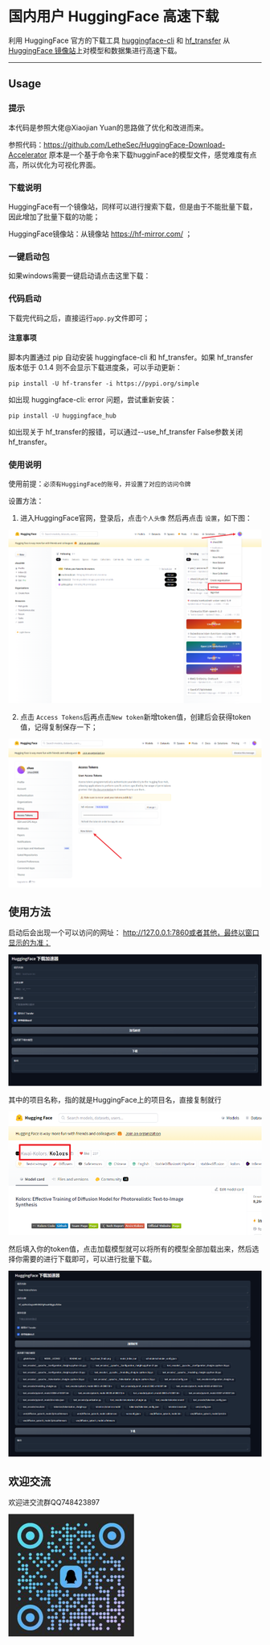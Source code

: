 # 国内用户 HuggingFace 高速下载

利用 HuggingFace 官方的下载工具 [huggingface-cli](https://huggingface.co/docs/huggingface_hub/guides/download#download-from-the-cli) 和 [hf_transfer](https://github.com/huggingface/hf_transfer) 从 [HuggingFace 镜像站](https://hf-mirror.com/)上对模型和数据集进行高速下载。

---

## Usage

### 提示
本代码是参照大佬@Xiaojian Yuan的思路做了优化和改进而来。

参照代码：https://github.com/LetheSec/HuggingFace-Download-Accelerator
原本是一个基于命令来下载hugginFace的模型文件，感觉难度有点高，所以优化为可视化界面。

### 下载说明

HuggingFace有一个镜像站，同样可以进行搜索下载，但是由于不能批量下载，因此增加了批量下载的功能；

HuggingFace镜像站：从镜像站 https://hf-mirror.com/ ；

### 一键启动包

如果windows需要一键启动请点击这里下载：

### 代码启动

下载完代码之后，直接运行``` app.py ```文件即可；

#### **注意事项**
脚本内置通过 pip 自动安装 huggingface-cli 和 hf_transfer。如果 hf_transfer 版本低于 0.1.4 则不会显示下载进度条，可以手动更新：
```
pip install -U hf-transfer -i https://pypi.org/simple
```
如出现 huggingface-cli: error 问题，尝试重新安装：

```
pip install -U huggingface_hub
```
如出现关于 hf_transfer的报错，可以通过--use_hf_transfer False参数关闭hf_transfer。




### 使用说明

使用前提：``` 必须有HuggingFace的账号，并设置了对应的访问令牌 ```

设置方法：
1. 进入HuggingFace官网，登录后，点击```个人头像``` 然后再点击 ``` 设置 ```，如下图：

![img.png](imgs/Hf_img.png)


2. 点击 ```Access Tokens```后再点击```New token```新增token值，创建后会获得token值，记得复制保存一下；

![img.png](imgs/info_img.png)


## 使用方法
启动后会出现一个可以访问的网址：  http://127.0.0.1:7860或者其他，最终以窗口显示的为准；

![img.png](imgs/img.png)

其中的项目名称，指的就是HuggingFace上的项目名，直接复制就行

![img.png](imgs/pro_img.png)

然后填入你的token值，点击加载模型就可以将所有的模型全部加载出来，然后选择你需要的进行下载即可，可以进行批量下载。

![img.png](imgs/f_img.png)


## 欢迎交流

欢迎进交流群QQ748423897

![img.png](imgs/qrcode.jpg)
